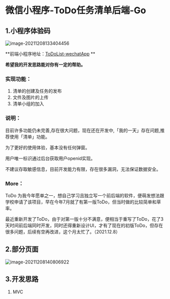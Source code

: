 

# 微信小程序-ToDo任务清单后端-Go

## 1.小程序体验码

<img src="C:\Users\HP\Desktop\project\todo-myslef\ToDoList_Server\images\image-20211208133404456.png" alt="image-20211208133404456"  />

**前端小程序地址：[ToDoList-wechatApp](https://github.com/fangfang1122/ToDoList-wechatApp) **

**希望我的开发思路能对你有一定的帮助。**

### 实现功能：

1. 清单的创建及任务的发布
2. 文件及图片的上传
3. 清单小组的加入

### 说明：

目前许多功能仍未完善,存在很大问题，现在还在开发中,「我的一天」存在问题,推荐使用「清单」功能。

为了更好的使用体验，基本没有任何弹窗。

用户唯一标识通过后台获取用户openid实现。

不建议存取敏感信息，目前开发能力有限，存在很多漏洞，无法保证数据安全。

### More：

ToDo 为我今年愿单之一，想自己学习且独立写一个前后端的软件，便萌发想法跟学校申请了该项目，早在今年7月就了有第一版ToDo，但当时做的比较简单和草率。

最近重新开发了ToDo，由于对第一版十分不满意，便相当于重写了ToDo，花了3天时间前后端同时开发，同时还得重新设计UI，才有了现在的初版ToDo，但存在很多问题，后续有空再改进，这个月太忙了。（2021.12.8）

## 2.部分页面

![image-20211208140806922](C:\Users\HP\Desktop\project\todo-myslef\ToDoList_Server\images\image-20211208140806922.png)

## 3.开发思路

1. MVC


